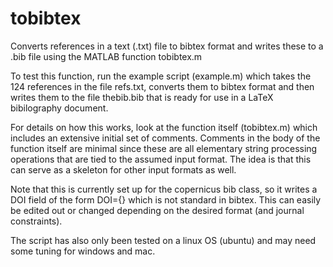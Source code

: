 # tobibtex
Converts references in a text (.txt) file to bibtex format and writes these to a .bib file using the MATLAB function tobibtex.m

To test this function, run the example script (example.m) which takes the 124 references in the file refs.txt, converts them to bibtex format and then writes them to the file thebib.bib that is ready for use in a LaTeX bibilography document. 

For details on how this works, look at the function itself (tobibtex.m) which includes an extensive initial set of comments. Comments in the body of the function itself are minimal since these are all elementary string processing operations that are tied to the assumed input format. The idea is that this can serve as a skeleton for other input formats as well.

Note that this is currently set up for the copernicus bib class, so it writes a DOI field of the form DOI={} which is not standard in bibtex. This can easily be edited out or changed depending on the desired format (and journal constraints). 

The script has also only been tested on a linux OS (ubuntu) and may need some tuning for windows and mac. 


